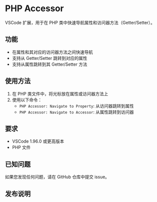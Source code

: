# PHP Accessor

VSCode 扩展，用于在 PHP 类中快速导航属性和访问器方法（Getter/Setter）。

## 功能

- 在属性和其对应的访问器方法之间快速导航
- 支持从 Getter/Setter 跳转到对应的属性
- 支持从属性跳转到其 Getter/Setter 方法

## 使用方法

1. 在 PHP 类文件中，将光标放在属性或访问器方法上
2. 使用以下命令：
   - `PHP Accessor: Navigate to Property`: 从访问器跳转到属性
   - `PHP Accessor: Navigate to Accessor`: 从属性跳转到访问器

## 要求

- VSCode 1.96.0 或更高版本
- PHP 文件

## 已知问题

如果您发现任何问题，请在 GitHub 仓库中提交 issue。

## 发布说明
